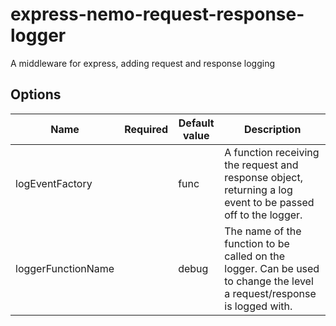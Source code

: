 # express-nemo-request-response-logger

A middleware for express, adding request and response logging

## Options

| Name               | Required | Default value | Description                                                                                                             |
| ------------------ | -------- | ------------- | ----------------------------------------------------------------------------------------------------------------------- |
| logEventFactory    |          | func          | A function receiving the request and response object, returning a log event to be passed off to the logger.             |
| loggerFunctionName |          | debug         | The name of the function to be called on the logger. Can be used to change the level a request/response is logged with. |
